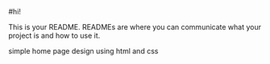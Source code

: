 #hi!

This is your README. READMEs are where you can communicate what your project is and how to use it.

simple home page design using html and css
